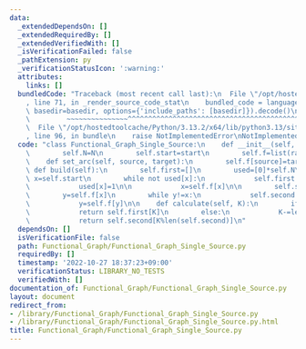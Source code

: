 ```yaml
---
data:
  _extendedDependsOn: []
  _extendedRequiredBy: []
  _extendedVerifiedWith: []
  _isVerificationFailed: false
  _pathExtension: py
  _verificationStatusIcon: ':warning:'
  attributes:
    links: []
  bundledCode: "Traceback (most recent call last):\n  File \"/opt/hostedtoolcache/Python/3.13.2/x64/lib/python3.13/site-packages/onlinejudge_verify/documentation/build.py\"\
    , line 71, in _render_source_code_stat\n    bundled_code = language.bundle(stat.path,\
    \ basedir=basedir, options={'include_paths': [basedir]}).decode()\n          \
    \         ~~~~~~~~~~~~~~~^^^^^^^^^^^^^^^^^^^^^^^^^^^^^^^^^^^^^^^^^^^^^^^^^^^^^^^^^^^^^^^^^^\n\
    \  File \"/opt/hostedtoolcache/Python/3.13.2/x64/lib/python3.13/site-packages/onlinejudge_verify/languages/python.py\"\
    , line 96, in bundle\n    raise NotImplementedError\nNotImplementedError\n"
  code: "class Functional_Graph_Single_Source:\n    def __init__(self, N, start):\n\
    \        self.N=N\n        self.start=start\n        self.f=list(range(N))\n\n\
    \    def set_arc(self, source, target):\n        self.f[source]=target\n\n   \
    \ def build(self):\n        self.first=[]\n        used=[0]*self.N\n\n       \
    \ x=self.start\n        while not used[x]:\n            self.first.append(x)\n\
    \            used[x]=1\n\n            x=self.f[x]\n\n        self.second=[x]\n\
    \        y=self.f[x]\n        while y!=x:\n            self.second.append(y)\n\
    \            y=self.f[y]\n\n    def calculate(self, K):\n        if K<len(self.first):\n\
    \            return self.first[K]\n        else:\n            K-=len(self.first)\n\
    \            return self.second[K%len(self.second)]\n"
  dependsOn: []
  isVerificationFile: false
  path: Functional_Graph/Functional_Graph_Single_Source.py
  requiredBy: []
  timestamp: '2022-10-27 18:37:23+09:00'
  verificationStatus: LIBRARY_NO_TESTS
  verifiedWith: []
documentation_of: Functional_Graph/Functional_Graph_Single_Source.py
layout: document
redirect_from:
- /library/Functional_Graph/Functional_Graph_Single_Source.py
- /library/Functional_Graph/Functional_Graph_Single_Source.py.html
title: Functional_Graph/Functional_Graph_Single_Source.py
---
```

